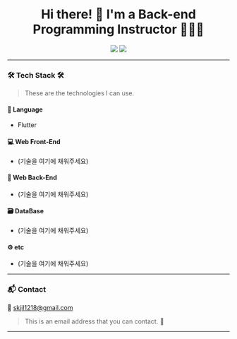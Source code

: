 <h1 align="center">Hi there! 👋 I'm a Back-end Programming Instructor 🧑🏻‍🏫</h1>

<p align="center">
  <img src="https://img.shields.io/badge/Backend-Programming-blue?style=flat-square" />
  <img src="https://img.shields.io/badge/Instructor-%F0%9F%A7%91%F0%9F%8F%BB%E2%80%8D%F0%9F%95%AB-green?style=flat-square" />
</p>

---

### 🛠 Tech Stack 🛠  
> These are the technologies I can use.

#### 📌 Language  
- Flutter

#### 💻 Web Front-End  
- (기술을 여기에 채워주세요)

#### 🔧 Web Back-End  
- (기술을 여기에 채워주세요)

#### 🗃️ DataBase  
- (기술을 여기에 채워주세요)

#### ⚙️ etc  
- (기술을 여기에 채워주세요)

---

### 📬 Contact  
📧 skjil1218@gmail.com  
> This is an email address that you can contact. 🙂

---

